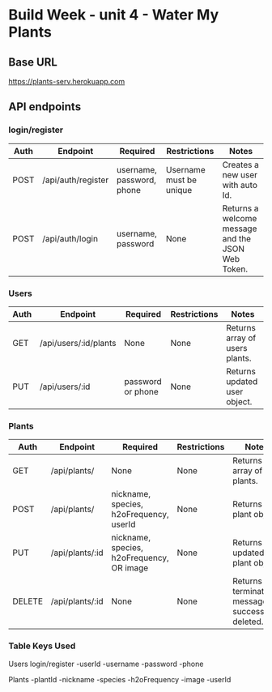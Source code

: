 #  Build Week - unit 4 - Water My Plants

## Base URL
https://plants-serv.herokuapp.com

## API endpoints

### login/register

| Auth | Endpoint           | Required                  | Restrictions | Notes                                             |
| -----| ------------------ | --------------------------| -------------| ------------------------------------------------- |
| POST | /api/auth/register | username, password, phone | Username must be unique| Creates a new user with auto Id.        |
| POST | /api/auth/login    | username, password        | None         | Returns a welcome message and the JSON Web Token. |


### Users

| Auth | Endpoint              | Required            | Restrictions    | Notes                                       |
| -----| --------------------- | --------------------| ----------------| ------------------------------------------- |
| GET  | /api/users/:id/plants | None                | None            | Returns array of users plants.              |
| PUT  | /api/users/:id        | password or phone   | None            | Returns updated user object.                |


### Plants

| Auth   | Endpoint        | Required            | Restrictions          | Notes                                       |
| -------| --------------- | --------------------| ----------------------| ------------------------------------------- |
| GET    | /api/plants/    | None                | None                  | Returns array of All plants.                |
| POST   | /api/plants/    | nickname, species, h2oFrequency, userId   | None         | Returns new plant object.      |
| PUT    | /api/plants/:id | nickname, species, h2oFrequency, OR image | None         | Returns updated plant object.  |
| DELETE | /api/plants/:id | None                | None         | Returns termination message if successfully deleted. |


### Table Keys Used

Users login/register
  -userId
  -username
  -password
  -phone
  
Plants 
  -plantId
  -nickname
  -species
  -h2oFrequency 
  -image
  -userId

